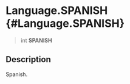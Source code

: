 Language.SPANISH {#Language.SPANISH}
================

> int **SPANISH**

Description
-----------

Spanish.
